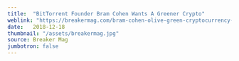 ```yaml
---
title:  "BitTorrent Founder Bram Cohen Wants A Greener Crypto"
weblink: "https://breakermag.com/bram-cohen-olive-green-cryptocurrency-kill-bitcoin/"
date:   2018-12-18
thumbnail: "/assets/breakermag.jpg"
source: Breaker Mag
jumbotron: false
---
```


